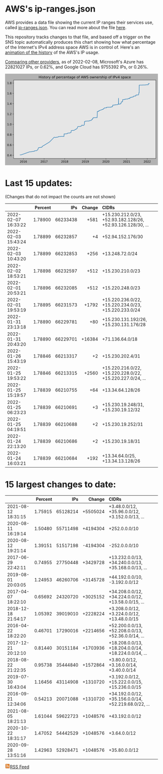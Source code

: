 # AWS's ip-ranges.json

AWS provides a data file showing the current IP ranges their
services use, called [ip-ranges.json](https://ip-ranges.amazonaws.com/ip-ranges.json).  You 
can read more about the file [here](https://docs.aws.amazon.com/general/latest/gr/aws-ip-ranges.html).

This repository tracks changes to that file, and based off a trigger on the SNS topic 
automatically produces this chart showing how what percentage of the Internet's IPv4 
address space AWS is in control of.  Here's an 
[animation of the history](https://youtu.be/Su25yl7eol8) of the AWS's IP usage.

[Comparing other providers](https://github.com/seligman/cloud_sizes), as of 2022-02-08, Microsoft's Azure has 22821027 IPs, or 0.62%, and Google Cloud has 9755392 IPs, or 0.26%.

![History of AWS](history_count.svg)

# Last 15 updates:

(Changes that do not impact the counts are not shown)

| | Percent | IPs | Change | CIDRs |
| :--- | ---: | ---: | ---: | :--- |
| 2022-02-07 16:33:22 | 1.78900 | 66233438 | +581 | +15.230.212.0/23, +52.93.182.128/26, +52.93.126.128/30, ... |
| 2022-02-03 15:43:24 | 1.78899 | 66232857 | +4 | +52.94.152.176/30 |
| 2022-02-03 10:43:20 | 1.78899 | 66232853 | +256 | +13.248.72.0/24 |
| 2022-02-02 18:53:21 | 1.78898 | 66232597 | +512 | +15.230.210.0/23 |
| 2022-02-01 20:53:21 | 1.78896 | 66232085 | +512 | +15.220.248.0/23 |
| 2022-02-01 19:53:19 | 1.78895 | 66231573 | +1792 | +15.220.236.0/22, +15.220.234.0/23, +15.220.233.0/24 |
| 2022-01-31 23:13:18 | 1.78890 | 66229781 | +80 | +15.230.131.192/26, +15.230.131.176/28 |
| 2022-01-31 20:43:20 | 1.78890 | 66229701 | +16384 | +71.136.64.0/18 |
| 2022-01-26 15:43:19 | 1.78846 | 66213317 | +2 | +15.230.202.4/31 |
| 2022-01-25 19:53:22 | 1.78846 | 66213315 | +2560 | +15.220.216.0/22, +15.220.228.0/22, +15.220.227.0/24, ... |
| 2022-01-25 15:19:57 | 1.78839 | 66210755 | +64 | +13.34.64.128/26 |
| 2022-01-25 06:23:23 | 1.78839 | 66210691 | +3 | +15.230.19.248/31, +15.230.19.12/32 |
| 2022-01-25 04:19:51 | 1.78839 | 66210688 | +2 | +15.230.19.252/31 |
| 2022-01-24 22:13:20 | 1.78839 | 66210686 | +2 | +15.230.19.18/31 |
| 2022-01-24 16:03:21 | 1.78839 | 66210684 | +192 | +13.34.64.0/25, +13.34.13.128/26 |


# 15 largest changes to date:

| | Percent | IPs | Change | CIDRs |
| :--- | ---: | ---: | ---: | :--- |
| 2021-08-12 18:31:15 | 1.75915 | 65128214 | +5505024 | +3.48.0.0/12, +35.96.0.0/12, +3.152.0.0/13, ... |
| 2020-08-11 16:19:14 | 1.50480 | 55711498 | +4194304 | +252.0.0.0/10 |
| 2020-08-12 19:21:14 | 1.39151 | 51517198 | -4194304 | -252.0.0.0/10 |
| 2017-06-29 22:42:11 | 0.74955 | 27750448 | +3429728 | +13.232.0.0/13, +34.240.0.0/13, +35.168.0.0/13, ... |
| 2019-08-01 20:03:05 | 1.24953 | 46260706 | +3145728 | +44.192.0.0/10, -3.192.0.0/12 |
| 2017-04-07 18:22:10 | 0.65692 | 24320720 | +3025152 | +34.208.0.0/12, +34.224.0.0/12, +13.58.0.0/15, ... |
| 2018-12-18 21:54:17 | 1.05392 | 39019010 | +2228224 | +3.208.0.0/12, +3.224.0.0/12, +13.48.0.0/15 |
| 2016-04-22 18:22:20 | 0.46701 | 17290016 | +2214656 | +52.200.0.0/13, +52.208.0.0/13, +52.36.0.0/14, ... |
| 2017-12-21 20:12:10 | 0.81440 | 30151184 | +1703936 | +18.208.0.0/13, +18.204.0.0/14, +18.224.0.0/14, ... |
| 2018-08-22 21:22:35 | 0.95738 | 35444840 | +1572864 | +3.80.0.0/12, +3.16.0.0/14, +3.40.0.0/14 |
| 2019-07-30 16:43:04 | 1.16456 | 43114908 | +1310720 | +3.192.0.0/12, +15.222.0.0/15, +15.236.0.0/15 |
| 2016-09-21 12:34:06 | 0.54213 | 20071088 | +1310720 | +34.192.0.0/12, +35.156.0.0/14, +52.219.68.0/22, ... |
| 2021-08-05 18:21:13 | 1.61044 | 59622723 | +1048576 | +43.192.0.0/12 |
| 2020-10-22 18:31:17 | 1.47052 | 54442529 | +1048576 | +3.64.0.0/12 |
| 2020-09-28 13:51:16 | 1.42963 | 52928471 | +1048576 | +35.80.0.0/12 |


[![RSS Icon](rss-icon.png)RSS Feed](https://raw.githubusercontent.com/seligman/aws-ip-ranges/master/rss.xml)
